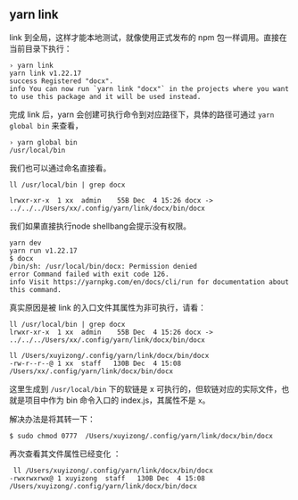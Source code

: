 ## yarn link

link 到全局，这样才能本地测试，就像使用正式发布的 npm 包一样调用。直接在当前目录下执行：


```shell
› yarn link
yarn link v1.22.17
success Registered "docx".
info You can now run `yarn link "docx"` in the projects where you want to use this package and it will be used instead.
```

完成 link 后，yarn 会创建可执行命令到对应路径下，具体的路径可通过 `yarn global bin` 来查看，

```shell
› yarn global bin
/usr/local/bin
```
我们也可以通过命名直接看。
```shell
ll /usr/local/bin | grep docx

lrwxr-xr-x  1 xx  admin    55B Dec  4 15:26 docx -> ../../../Users/xx/.config/yarn/link/docx/bin/docx
```

我们如果直接执行node shellbang会提示没有权限。

```shell
yarn dev
yarn run v1.22.17
$ docx
/bin/sh: /usr/local/bin/docx: Permission denied
error Command failed with exit code 126.
info Visit https://yarnpkg.com/en/docs/cli/run for documentation about this command.
```
真实原因是被 link 的入口文件其属性为非可执行，请看：

```shell
ll /usr/local/bin | grep docx
lrwxr-xr-x  1 xx  admin    55B Dec  4 15:26 docx -> ../../../Users/xx/.config/yarn/link/docx/bin/docx

ll /Users/xuyizong/.config/yarn/link/docx/bin/docx
-rw-r--r--@ 1 xx  staff   130B Dec  4 15:08 /Users/xx/.config/yarn/link/docx/bin/docx

```
这里生成到 `/usr/local/bin` 下的软链是 x 可执行的，但软链对应的实际文件，也就是项目中作为 bin 命令入口的 index.js，其属性不是 `x`。

解决办法是将其转一下：
```shell
$ sudo chmod 0777  /Users/xuyizong/.config/yarn/link/docx/bin/docx
```
再次查看其文件属性已经变化 ：
```shell
 ll /Users/xuyizong/.config/yarn/link/docx/bin/docx
-rwxrwxrwx@ 1 xuyizong  staff   130B Dec  4 15:08 /Users/xuyizong/.config/yarn/link/docx/bin/docx
```

